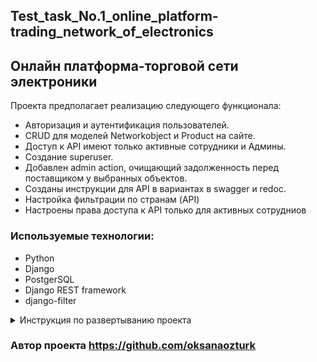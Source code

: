 ## Test_task_No.1_online_platform-trading_network_of_electronics

## Oнлайн платформа-торговой сети электроники

Проекта предполагает реализацию следующего функционала:

- Авторизация и аутентификация пользователей.
- CRUD для моделей Networkobject и Product на сайте.
- Доступ к API имеют только активные сотрудники и Админы.
- Создание superuser.
- Добавлен admin action, очищающий задолженность перед поставщиком у выбранных объектов.
- Созданы инструкции для API в вариантах в swagger и redoc.
- Настройка фильтрации по странам (API)
- Настроены права доступа к API только для активных сотрудниов

### Используемые технологии:

 - Python
 - Django
 - PostgerSQL
 - Django REST framework
 - django-filter


<details>
<summary> Инструкция по развертыванию проекта</summary>


1) ### Для разворачивания проекта потребуется создать и заполнить файл .env  по шаблону файла env.sample

#### Добавьте секретный ключ Вашего проекта
SECRET_KEY=

#### Добавьте настройки для подключения к базе данных (ДБ должна быть создана)
 - POSTGRES_DB=
 - POSTGRES_USER=
 - POSTGRES_HOST=
 - POSTGRES_PORT=
 - POSTGRES_PASSWORD=

2) ### Используется виртуальное окружение - venv, зависимости записаны в файл requirements.txt
 - pip install -r requirements.txt

3) ### Перед запуском web-приложения создайте базу данных, создайте и примените миграции
 - python manage.py migrate

4) #### Используйте команду для создания суперпользователя.
 - python manage.py csu

5) #### Для загрузки данных из фикстур используйте команду
 - python manage.py loaddata fixtures.users.json
 - python manage.py loaddata fixtures.network.json

6) ### Команда для запуска Приложения: 
  - python manage.py runserver


</details>

### Автор проекта https://github.com/oksanaozturk